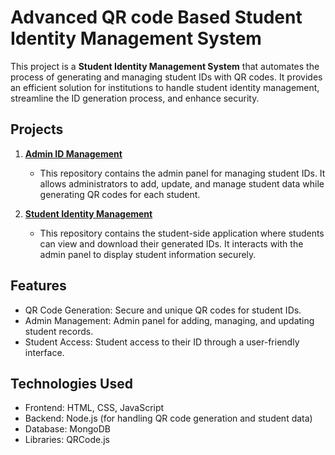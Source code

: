 # Advanced QR code Based Student Identity Management System

This project is a **Student Identity Management System** that automates the process of generating and managing student IDs with QR codes. It provides an efficient solution for institutions to handle student identity management, streamline the ID generation process, and enhance security.

## Projects
1. **[Admin ID Management](https://github.com/MUBARAHKAH/admin-id-management)**  
   - This repository contains the admin panel for managing student IDs. It allows administrators to add, update, and manage student data while generating QR codes for each student.
   
2. **[Student Identity Management](https://github.com/MUBARAHKAH/Student-ID-Management)**  
   - This repository contains the student-side application where students can view and download their generated IDs. It interacts with the admin panel to display student information securely.

## Features
- QR Code Generation: Secure and unique QR codes for student IDs.
- Admin Management: Admin panel for adding, managing, and updating student records.
- Student Access: Student access to their ID through a user-friendly interface.

## Technologies Used
- Frontend: HTML, CSS, JavaScript
- Backend: Node.js (for handling QR code generation and student data)
- Database: MongoDB
- Libraries: QRCode.js

